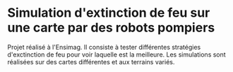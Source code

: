 # Simulation d'extinction de feu sur une carte par des robots pompiers

Projet réalisé à l'Ensimag. Il consiste à tester différentes stratégies d'exctinction de feu pour voir laquelle est la meilleure. Les simulations sont réalisées sur des cartes différentes et aux terrains variés. 
